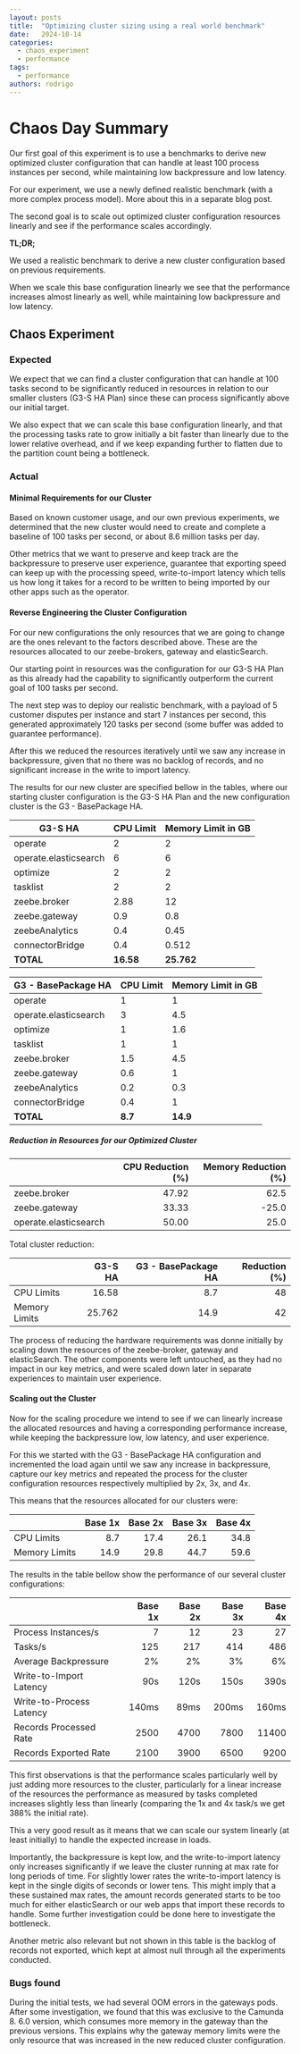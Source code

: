 ```yaml
---
layout: posts
title:  "Optimizing cluster sizing using a real world benchmark"
date:   2024-10-14
categories: 
  - chaos_experiment 
  - performance
tags:
  - performance
authors: rodrigo
---
```


# Chaos Day Summary

Our first goal of this experiment is to use a benchmarks to derive new optimized cluster configuration that can handle at least 100 process instances per 
second, while maintaining low backpressure and low latency.

For our experiment, we use a newly defined realistic benchmark (with a more complex process model). More about this in a separate blog post.

The second goal is to scale out optimized cluster configuration 
resources linearly and see if the performance scales accordingly.

**TL;DR;**

We used a realistic benchmark to derive a new 
cluster configuration based on previous requirements. 

When we scale this base configuration linearly we see that the performance
increases almost linearly as well, while maintaining low 
backpressure and low latency.

## Chaos Experiment

### Expected

We expect that we can find a cluster configuration that can handle at 100 
tasks second to be significantly reduced in resources in relation to our 
smaller clusters (G3-S HA Plan) since these can process significantly above 
our initial target.

We also expect that we can scale this base configuration linearly, and that 
the processing tasks rate to grow initially a bit faster than linearly due to 
the lower relative overhead, and if we keep expanding further to flatten due 
to the partition count being a bottleneck.

### Actual

#### Minimal Requirements for our Cluster

Based on known customer usage, and our own previous experiments, we 
determined that the new cluster would need to create and complete a 
baseline of 100 tasks per second, or about 8.6 million tasks per day.

Other metrics that we want to preserve and keep track are the backpressure 
to preserve user experience, guarantee that exporting speed can keep up 
with the processing speed, write-to-import latency which tells us how long 
it takes for a record to be written to being imported by our other 
apps such as the operator.

#### Reverse Engineering the Cluster Configuration

For our new configurations the only resources that we are going to change 
are the ones relevant to the factors described above. These are the 
resources allocated to our zeebe-brokers, gateway and elasticSearch.

Our starting point in resources was the configuration for our G3-S HA Plan
as this already had the capability to significantly outperform the current 
goal of 100 tasks per second. 

The next step was to deploy our realistic benchmark, with a payload of 5 
customer disputes per instance and start 7 instances per second, this 
generated approximately 120 tasks per second (some buffer was added to guarantee performance).

After this we reduced the resources iteratively until we saw any increase 
in backpressure, given that no there was no backlog of records, and no 
significant increase in the write to import latency.

The results for our new cluster are specified bellow in the tables, where 
our starting cluster configuration is the G3-S HA Plan and the new 
configuration cluster is the G3 - BasePackage HA.

| G3-S HA                | CPU Limit | Memory Limit in GB |
|------------------------|-----------|--------------------|
| operate                | 2         | 2                  |
| operate.elasticsearch  | 6         | 6                  |
| optimize               | 2         | 2                  |
| tasklist               | 2         | 2                  |
| zeebe.broker           | 2.88      | 12                 |
| zeebe.gateway          | 0.9       | 0.8                |
| zeebeAnalytics         | 0.4       | 0.45               |
| connectorBridge        | 0.4       | 0.512              |
| **TOTAL**              | **16.58** | **25.762**         |

| G3 - BasePackage HA   | CPU Limit | Memory Limit in GB |
|-----------------------|-----------|--------------------|
| operate               | 1         | 1                  |
| operate.elasticsearch | 3         | 4.5                |
| optimize              | 1         | 1.6                |
| tasklist              | 1         | 1                  |
| zeebe.broker          | 1.5       | 4.5                |
| zeebe.gateway         | 0.6       | 1                  |
| zeebeAnalytics        | 0.2       | 0.3                |
| connectorBridge       | 0.4       | 1                  |
| **TOTAL**             | **8.7**   | **14.9**           |


##### Reduction in Resources for our Optimized Cluster

|                       |   CPU Reduction (%) |   Memory Reduction (%) |
|:----------------------|--------------------:|-----------------------:|
| zeebe.broker          |             47.92   |                   62.5 |
| zeebe.gateway         |             33.33   |                  -25.0 |
| operate.elasticsearch |             50.00   |                   25.0 |


Total cluster reduction: 

|                       | G3-S HA | G3 - BasePackage HA | Reduction (%) |
|:----------------------|--------:|--------------------:|--------------:|
| CPU Limits            |   16.58 |                 8.7 |            48 |
| Memory Limits         |  25.762 |                14.9 |            42 |


The process of reducing the hardware requirements was donne initially by 
scaling down the resources of the zeebe-broker, gateway and elasticSearch. 
The other components were left untouched, as they had no impact in our key 
metrics, and were scaled down later in separate experiences to maintain 
user experience.

#### Scaling out the Cluster

Now for the scaling procedure we intend to see if we can linearly increase 
the allocated resources and having a corresponding performance increase, 
while keeping the backpressure low, low latency, and user experience.

For this we started with the G3 - BasePackage HA configuration and 
incremented the load again until we saw any increase in backpressure, 
capture our key metrics and repeated the process for the cluster 
configuration resources respectively multiplied by 2x, 3x, and 4x.

This means that the resources allocated for our clusters were:

|               |   Base 1x |   Base 2x |   Base 3x |   Base 4x |
|:--------------|----------:|----------:|----------:|----------:|
| CPU Limits    |       8.7 |      17.4 |      26.1 |      34.8 |
| Memory Limits |      14.9 |      29.8 |      44.7 |      59.6 |

The results in the table bellow show the performance of our several cluster 
configurations:

|                          | Base 1x | Base 2x | Base 3x | Base 4x |
|:-------------------------|--------:|--------:|--------:|--------:|
| Process Instances/s      |       7 |      12 |      23 |      27 |
| Tasks/s                  |     125 |     217 |     414 |     486 |
| Average Backpressure     |      2% |      2% |      3% |      6% |
| Write-to-Import Latency  |     90s |    120s |    150s |    390s |
| Write-to-Process Latency |   140ms |    89ms |   200ms |   160ms |
| Records Processed Rate   |    2500 |    4700 |    7800 |   11400 |
| Records Exported Rate    |    2100 |    3900 |    6500 |    9200 |

This first observations is that the performance scales particularly well by 
just adding more resources to the cluster, particularly for a linear 
increase of the resources the performance as measured by tasks completed 
increases slightly less than linearly (comparing the 1x and 4x task/s we 
get 388% the initial rate).  

This a very good result as it means that we can scale our system linearly 
(at least initially) to handle the expected increase in loads.

Importantly, the backpressure is kept low, and the write-to-import latency 
only increases significantly if we leave the cluster running at max rate 
for long periods of time. For slightly lower rates the write-to-import 
latency is kept in the single digits of seconds or lower tens. This might 
imply that a these sustained max rates, the amount records generated starts 
to be too much for either elasticSearch or our web apps that import these 
records to handle. Some further investigation could be done here to 
investigate the bottleneck.

Another metric also relevant but not shown in this table is the backlog of 
records not exported, which kept at almost null through all the experiments 
conducted.

### Bugs found

During the initial tests, we had several OOM errors in the gateways pods. 
After some investigation, we found that this was exclusive to the Camunda 8.
6.0 version, which consumes more memory in the gateway than the previous 
versions. This explains why the gateway memory limits were the only 
resource that was increased in the new reduced cluster configuration. 

